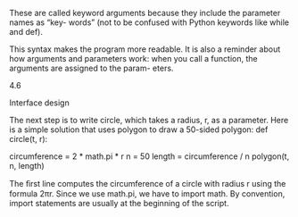 These are called keyword arguments because they include the parameter names as “key- words” (not to be confused with Python keywords like while and def).

This syntax makes the program more readable. It is also a reminder about how arguments and parameters work: when you call a function, the arguments are assigned to the param- eters.

4.6

Interface design

The next step is to write circle, which takes a radius, r, as a parameter. Here is a simple solution that uses polygon to draw a 50-sided polygon: def circle(t, r):

circumference = 2 * math.pi * r n = 50 length = circumference / n polygon(t, n, length)

The ﬁrst line computes the circumference of a circle with radius r using the formula 2πr. Since we use math.pi, we have to import math. By convention, import statements are usually at the beginning of the script.